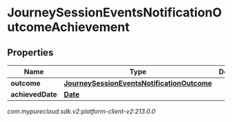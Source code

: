 # JourneySessionEventsNotificationOutcomeAchievement


## Properties

| Name | Type | Description | Notes |
| ------------ | ------------- | ------------- | ------------- |
| **outcome** | [**JourneySessionEventsNotificationOutcome**](JourneySessionEventsNotificationOutcome) |  |  [optional] |
| **achievedDate** | [**Date**](Date) |  |  [optional] |




_com.mypurecloud.sdk.v2:platform-client-v2:213.0.0_
